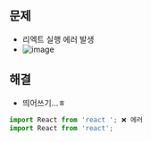 ## 문제 
- 리엑트 실행 에러 발생
- ![image](https://user-images.githubusercontent.com/61215550/180362046-c516fb6d-52ad-484f-8f7d-f233244bcf58.png)


## 해결
- 띄어쓰기...ㅎ 
```javascript
import React from 'react '; ❌ 에러
import React from 'react'; 
```
